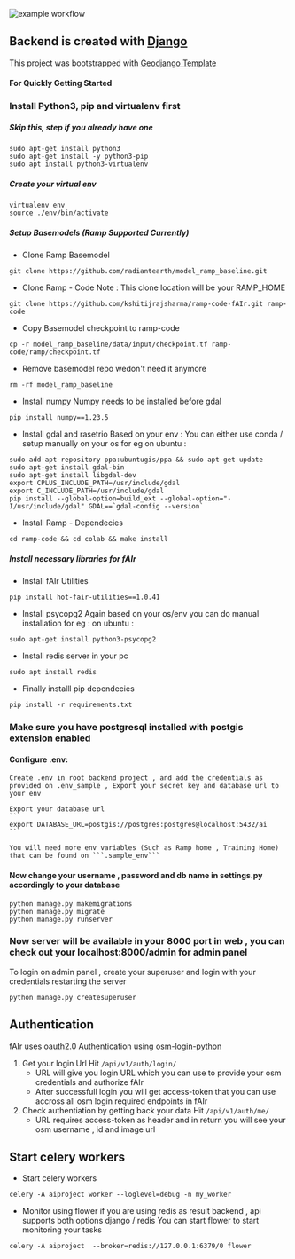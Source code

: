 ![example workflow](https://github.com/omranlm/TDB/actions/workflows/backend_build.yml/badge.svg)

## Backend is created with [Django](https://www.djangoproject.com/)
This project was bootstrapped with  [Geodjango Template](https://github.com/itskshitiz321/geodjangotemplate.git)
#### For Quickly Getting Started
### Install Python3, pip and virtualenv first
##### Skip this, step if you already have one
    sudo apt-get install python3
    sudo apt-get install -y python3-pip
    sudo apt install python3-virtualenv
##### Create your virtual env
    virtualenv env
    source ./env/bin/activate

##### Setup Basemodels (Ramp Supported Currently)
- Clone Ramp Basemodel 
```
git clone https://github.com/radiantearth/model_ramp_baseline.git
```
- Clone Ramp - Code 
Note : This clone location will be your RAMP_HOME 
```
git clone https://github.com/kshitijrajsharma/ramp-code-fAIr.git ramp-code
```
- Copy Basemodel checkpoint to ramp-code
```
cp -r model_ramp_baseline/data/input/checkpoint.tf ramp-code/ramp/checkpoint.tf
```
- Remove basemodel repo wedon't need it anymore 
```
rm -rf model_ramp_baseline
```
- Install numpy 
Numpy needs to be installed before gdal 
```
pip install numpy==1.23.5
```

- Install gdal and rasetrio 
Based on your env : You can either use conda / setup manually on your os 
for eg on ubuntu : 
```
sudo add-apt-repository ppa:ubuntugis/ppa && sudo apt-get update
sudo apt-get install gdal-bin
sudo apt-get install libgdal-dev
export CPLUS_INCLUDE_PATH=/usr/include/gdal
export C_INCLUDE_PATH=/usr/include/gdal
pip install --global-option=build_ext --global-option="-I/usr/include/gdal" GDAL==`gdal-config --version`
```

- Install Ramp - Dependecies 
```
cd ramp-code && cd colab && make install
```

##### Install necessary libraries for fAIr

- Install fAIr Utilities 
```
pip install hot-fair-utilities==1.0.41
```
- Install psycopg2
Again based on your os/env you can do manual installation 
for eg : on ubuntu : 
```
sudo apt-get install python3-psycopg2
```

- Install redis server in your pc 

```
sudo apt install redis
```

- Finally installl pip dependecies 

```
pip install -r requirements.txt
```

### Make sure you have postgresql installed with postgis extension enabled


#### Configure .env: 
    Create .env in root backend project , and add the credentials as provided on .env_sample , Export your secret key and database url to your env

    Export your database url 
    ```
    export DATABASE_URL=postgis://postgres:postgres@localhost:5432/ai
    ```
    
    You will need more env variables (Such as Ramp home , Training Home) that can be found on ```.sample_env```  

#### Now change your username , password and db name in settings.py accordingly to your database
    python manage.py makemigrations
    python manage.py migrate
    python manage.py runserver
### Now server will be available in your 8000 port in web , you can check out your localhost:8000/admin for admin panel 
To login on admin panel , create your superuser and login with your credentials restarting the server

    python manage.py createsuperuser

## Authentication 
fAIr uses oauth2.0 Authentication using [osm-login-python](https://github.com/kshitijrajsharma/osm-login-python)
1. Get your login Url
    Hit ```/api/v1/auth/login/ ```
    - URL will give you login URL which you can use to provide your osm credentials and authorize fAIr 
    - After successfull login  you will get access-token that you can use accross all osm login required endpoints in fAIr
2. Check authentiation by getting back your data 
    Hit ```/api/v1/auth/me/```
    - URL requires access-token as header and in return you will see your osm username , id and image url 


## Start celery workers 

-  Start celery workers 

```
celery -A aiproject worker --loglevel=debug -n my_worker
```

- Monitor using flower 
if  you are using redis as result backend , api supports both options django / redis 
You can start flower to start monitoring your tasks
```
celery -A aiproject  --broker=redis://127.0.0.1:6379/0 flower 
```

